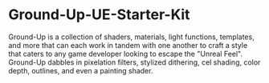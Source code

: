 # Ground-Up-UE-Starter-Kit
Ground-Up is a collection of shaders, materials, light functions, templates, and more that can each work in tandem with one another to craft a style that caters to any game developer looking to escape the "Unreal Feel". Ground-Up dabbles in pixelation filters, stylized dithering, cel shading, color depth, outlines, and even a painting shader.
